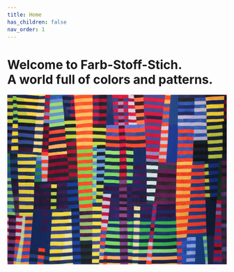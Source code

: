 ```yaml
---
title: Home
has_children: false
nav_order: 1
---
```


# Welcome to Farb-Stoff-Stich.<br>A world full of colors and patterns.

<!-- {% include_relative news/news.html %} -->
![](images/luminoso1.jpg)
